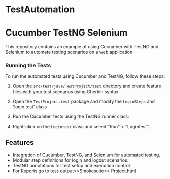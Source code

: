 # TestAutomation
# Cucumber TestNG Selenium 

This repository contains an example of using Cucumber with TestNG and Selenium to automate testing scenarios on a web application.
### Running the Tests

To run the automated tests using Cucumber and TestNG, follow these steps:

1. Open the `src/test/java/TestProject/test` directory and create feature files with your test scenarios using Gherkin syntax.

2. Open the `TestProject.test` package and modify the `LoginSteps` and 'login test' class 

3. Run the Cucumber tests using the TestNG runner class:

4. Right-click on the `Logintest` class and select "Run" > "Logintest".

## Features

- Integration of Cucumber, TestNG, and Selenium for automated testing.
- Modular step definitions for login and logout scenarios.
- TestNG annotations for test setup and execution control
- For Reports go to test-output>>Smokesuite>> Project.html

